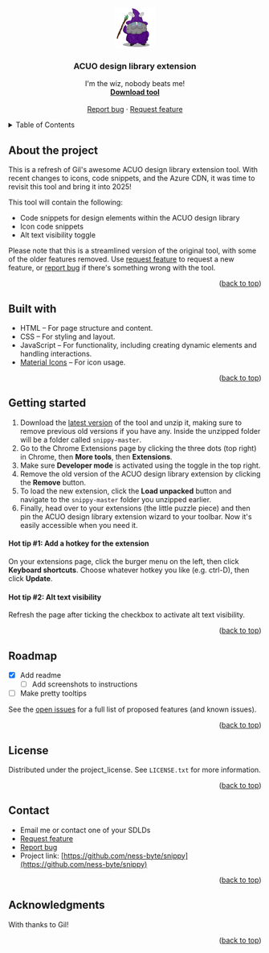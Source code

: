 <!-- Improved compatibility of back to top link: See: https://github.com/othneildrew/Best-README-Template/pull/73 -->
<a id="readme-top"></a>
<!--
*** Thanks for checking out the Best-README-Template. If you have a suggestion
*** that would make this better, please fork the repo and create a pull request
*** or simply open an issue with the tag "enhancement".
*** Don't forget to give the project a star!
*** Thanks again! Now go create something AMAZING! :D
-->



<!-- PROJECT SHIELDS -->
<!--
*** I'm using markdown "reference style" links for readability.
*** Reference links are enclosed in brackets [ ] instead of parentheses ( ).
*** See the bottom of this document for the declaration of the reference variables
*** for contributors-url, forks-url, etc. This is an optional, concise syntax you may use.
*** https://www.markdownguide.org/basic-syntax/#reference-style-links
-->

<!--
[![Contributors][contributors-shield]][contributors-url]
[![Forks][forks-shield]][forks-url]
[![Stargazers][stars-shield]][stars-url]
[![Issues][issues-shield]][issues-url]
[![project_license][license-shield]][license-url]
-->


<!-- PROJECT LOGO -->
<br />
<div align="center">
  <a href="https://github.com/ness-byte/snippy">
    <img src="icon.png" alt="Logo" width="80" height="80">
  </a>

<h3 align="center">ACUO design library extension</h3>

  <p align="center">
    I'm the wiz, nobody beats me!
    <br />
    <a href="https://github.com/ness-byte/snippy/archive/refs/heads/master.zip"><strong>Download tool</strong></a>
    <br />
    <br />
    <a href="https://github.com/ness-byte/snippy/issues/new?labels=bug&template=bug-report---.md">Report bug</a>
    &middot;
    <a href="https://github.com/ness-byte/snippy/issues/new?labels=enhancement&template=feature-request---.md">Request feature</a>
  </p>
</div>



<!-- TABLE OF CONTENTS -->
<details>
  <summary>Table of Contents</summary>
  <ol>
    <li>
      <a href="#about-the-project">About The Project</a>
      <ul>
        <li><a href="#built-with">Built With</a></li>
      </ul>
    </li>
    <li>
      <a href="#getting-started">Getting Started</a>
    </li>
    <li><a href="#roadmap">Roadmap</a></li>
    <li><a href="#license">License</a></li>
    <li><a href="#contact">Contact</a></li>
    <li><a href="#acknowledgments">Acknowledgments</a></li>
  </ol>
</details>



<!-- ABOUT THE PROJECT -->
## About the project

<!-- [![Product Name Screen Shot][product-screenshot]](https://example.com) -->

This is a refresh of Gil's awesome ACUO design library extension tool. With recent changes to icons, code snippets, and the Azure CDN, it was time to revisit this tool and bring it into 2025!

This tool will contain the following:
* Code snippets for design elements within the ACUO design library
* Icon code snippets
* Alt text visibility toggle

Please note that this is a streamlined version of the original tool, with some of the older features removed. Use [request feature](https://github.com/ness-byte/snippy/issues/new?labels=enhancement&template=feature-request---.md) to request a new feature, or [report bug](https://github.com/ness-byte/snippy/issues/new?labels=bug&template=bug-report---.md) if there's something wrong with the tool.

<p align="right">(<a href="#readme-top">back to top</a>)</p>

<!-- BUILT WITH -->
## Built with

* HTML – For page structure and content.
* CSS – For styling and layout.
* JavaScript – For functionality, including creating dynamic elements and handling interactions.
* [Material Icons](https://fonts.google.com/icons) – For icon usage.

<p align="right">(<a href="#readme-top">back to top</a>)</p>

<!-- GETTING STARTED -->
## Getting started

1. Download the [latest version][download-url] of the tool and unzip it, making sure to remove previous old versions if you have any. Inside the unzipped folder will be a folder called `snippy-master`.
2. Go to the Chrome Extensions page by clicking the three dots (top right) in Chrome, then <b>More tools</b>, then <b>Extensions</b>.
3. Make sure <b>Developer mode</b> is activated using the toggle in the top right.
4. Remove the old version of the ACUO design library extension by clicking the <b>Remove</b> button.
5. To load the new extension, click the <b>Load unpacked</b> button and navigate to the `snippy-master` folder you unzipped earlier.
6. Finally, head over to your extensions (the little puzzle piece) and then pin the ACUO design library extension wizard to your toolbar. Now it's easily accessible when you need it.

<h4>Hot tip #1: Add a hotkey for the extension</h4>
On your extensions page, click the burger menu on the left, then click <b>Keyboard shortcuts</b>. Choose whatever hotkey you like (e.g. ctrl-D), then click <b>Update</b>.

<h4>Hot tip #2: Alt text visibility</h4>
Refresh the page after ticking the checkbox to activate alt text visibility.

<p align="right">(<a href="#readme-top">back to top</a>)</p>

<!-- ROADMAP -->
## Roadmap

- [X] Add readme
    - [ ] Add screenshots to instructions
- [ ] Make pretty tooltips

See the [open issues](https://github.com/ness-byte/snippy/issues) for a full list of proposed features (and known issues).

<p align="right">(<a href="#readme-top">back to top</a>)</p>

<!-- LICENSE -->
## License

Distributed under the project_license. See `LICENSE.txt` for more information.

<p align="right">(<a href="#readme-top">back to top</a>)</p>



<!-- CONTACT -->
## Contact

* Email me or contact one of your SDLDs
* [Request feature](https://github.com/ness-byte/snippy/issues/new?labels=enhancement&template=feature-request---.md)
* [Report bug](https://github.com/ness-byte/snippy/issues/new?labels=bug&template=bug-report---.md)
* Project link: [https://github.com/ness-byte/snippy](https://github.com/ness-byte/snippy)

<p align="right">(<a href="#readme-top">back to top</a>)</p>



<!-- ACKNOWLEDGMENTS -->
## Acknowledgments

With thanks to Gil!

<p align="right">(<a href="#readme-top">back to top</a>)</p>



<!-- MARKDOWN LINKS & IMAGES -->
<!-- https://www.markdownguide.org/basic-syntax/#reference-style-links -->
[contributors-shield]: https://img.shields.io/github/contributors/ness-byte/snippy.svg?style=for-the-badge
[contributors-url]: https://github.com/ness-byte/snippy/graphs/contributors
[forks-shield]: https://img.shields.io/github/forks/ness-byte/snippy.svg?style=for-the-badge
[forks-url]: https://github.com/ness-byte/snippy/network/members
[stars-shield]: https://img.shields.io/github/stars/ness-byte/snippy.svg?style=for-the-badge
[stars-url]: https://github.com/ness-byte/snippy/stargazers
[issues-shield]: https://img.shields.io/github/issues/ness-byte/snippy.svg?style=for-the-badge
[issues-url]: https://github.com/ness-byte/snippy/issues
[license-shield]: https://img.shields.io/github/license/ness-byte/snippy.svg?style=for-the-badge
[license-url]: https://github.com/ness-byte/snippy/blob/master/LICENSE.txt
[download-url]: https://github.com/ness-byte/snippy/archive/refs/heads/master.zip